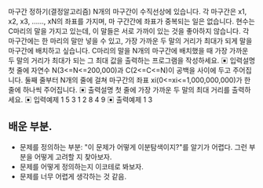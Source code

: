 마구간 정하기(결정알고리즘)
N개의 마구간이 수직선상에 있습니다. 각 마구간은 x1, x2, x3, ......, xN의 좌표를 가지며, 마
구간간에 좌표가 중복되는 일은 없습니다.
현수는 C마리의 말을 가지고 있는데, 이 말들은 서로 가까이 있는 것을 좋아하지 않습니다. 
각 마구간에는 한 마리의 말만 넣을 수 있고, 가장 가까운 두 말의 거리가 최대가 되게 말을 
마구간에 배치하고 싶습니다. 
C마리의 말을 N개의 마구간에 배치했을 때 가장 가까운 두 말의 거리가 최대가 되는 그 최대
값을 출력하는 프로그램을 작성하세요.
▣ 입력설명
첫 줄에 자연수 N(3<=N<=200,000)과 C(2<=C<=N)이 공백을 사이에 두고 주어집니다.
둘째 줄부터 N개의 줄에 걸쳐 마구간의 좌표 xi(0<=xi<=1,000,000,000)가 한 줄에 하나씩 
주어집니다.
▣ 출력설명
첫 줄에 가장 가까운 두 말의 최대 거리를 출력하세요.
▣ 입력예제 1 
5 3
1
2
8
4
9
▣ 출력예제 1
3

## 배운 부분.

- 문제를 정의하는 부분: "이 문제가 어떻게 이분탐색이지?"를 알기가 어렵다. 그런 부분을 어떻게 고려할 지 찾아보자.
- 문제를 어떻게 정의하는지 이코테로 봐보자.
- 문제를 너무 어렵게 생각하는 것 같음.